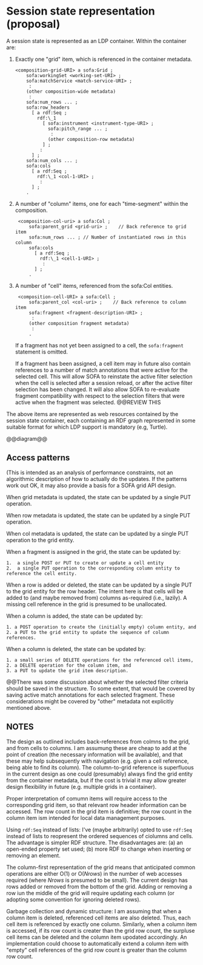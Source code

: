 # Session state representation (proposal)

A session state is represented as an LDP container.  Within the container are:

1.  Exactly one "grid" item, which is referenced in the container metadata.

        <composition-grid-URI> a sofa:Grid ;
            sofa:workingSet <working-set-URI> ;
            sofa:matchService <match-service-URI> ;
             :
            (other composition-wide metadata)
             :
            sofa:num_rows ... ;
            sofa:row_headers
              [ a rdf:Seq ;
                rdf:\_1 
                  [ sofa:instrument <instrument-type-URI> ;
                    sofa:pitch_range ... ;
                     :
                    (other composition-row metadata)
                  ] ;
                 :
              ] ;
            sofa:num_cols ... ;
            sofa:cols 
              [ a rdf:Seq ;
                rdf:\_1 <col-1-URI> ;
                 :
              ] ;
            .

2. A number of "column" items, one for each "time-segment" within the composition.

        <composition-col-uri> a sofa:Col ;
            sofa:parent_grid <grid-uri> ;    // Back reference to grid item
            sofa:num_rows ... ; // Number of instantiated rows in this column
            sofa:cols
              [ a rdf:Seq ;
                rdf:\_1 <cell-1-URI> ;
                 :
              ] ;
            .

3. A number of "cell" items, referenced from the sofa:Col entities.

        <composition-cell-URI> a sofa:Cell ;
            sofa:parent_col <col-uri> ;    // Back reference to column item
            sofa:fragment <fragment-description-URI> ;
             :
            (other composition fragment metadata)
             :
            .

    If a fragment has not yet been assigned to a cell, the `sofa:fragment` statement is omitted.

    If a fragment has been assigned, a cell item may in future also contain references to a number of match annotations that were active for the selected cell.  This will allow SOFA to reinstate the active filter selection when the cell is selected after a session reload, or after the active filter selection has been changed.  It will also allow SOFA to re-evaluate fragment compatibility with respect to the selection filters that were active when the fragment was selected.  @@REVIEW THIS

The above items are represented as web resources contained by the session state container, each containing an RDF graph represented in some suitable format for which LDP support is mandatory (e.g, Turtle).

@@diagram@@


## Access patterns

(This is intended as an analysis of performance constraints, not an algorithmic description of how to actually do the updates.  If the patterns work out OK, it may also provide a basis for a SOFA grid API design.

When grid metadata is updated, the state can be updated by a single PUT operation.

When row metadata is updated, the state can be updated by a single PUT operation.

When col metadata is updated, the state can be updated by a single PUT operation to the grid entity.

When a fragment is assigned in the grid, the state can be updated by:

    1.  a single POST or PUT to create or update a cell entity
    2.  a single PUT operation to the corresponding column entity to reference the cell entity.

When a row is added or deleted, the state can be updated by a single PUT to the grid entity for the row header.  The intent here is that cells will be added to (and maybe removed from) columns as-required (i.e., lazily).  A missing cell reference in the grid is presumed to be unallocated.

When a column is added, the state can be updated by:

    1. a POST operation to create the (initially empty) column entity, and 
    2. a PUT to the grid entity to update the sequence of column references.

When a column is deleted, the state can be updated by:

    1. a small series of DELETE operations for the referenced cell items, 
    2. a DELETE operation for the column item, and 
    3. a PUT to update the grid item description.

@@There was some discussion about whether the selected filter criteria should be saved in the structure.  To some extent, that would be covered by saving active match annotations for each selected fragment.  These considerations might be covered by "other" metadata not explicitly mentioned above.


## NOTES

The design as outlined includes back-references from colmns to the grid, and from cells to columns.  I am assumung these are cheap to add at the point of creation (the necessary information will be available), and that these may help subsequently with navigation (e.g. given a cell reference, being able to find its column).  The column-to-grid reference is superfluous in the current design as one could (presumably) always find the grid entity from the container metadata, but if the cost is trivial it may allow greater design flexibility in future (e.g. multiple grids in a container).

Proper interpretation of comumn items will require access to the corresponding grid item, so that relevant row header information can be accessed.  The row count in the grid item is definitive; the row count in the column item ism intended for local data management purposes.

Using `rdf:Seq` instead of lists:  I've (maybe arbitrarily) opted to use `rdf:Seq` instead of lists to reopresent the ordered sequences of ciolumns and cells.  The advantage is simpler RDF structure.  The disadvantages are: (a) an open-ended property set used; (b) more RDF to change when inserting or removing an element.

The column-first representation of the grid means that anticipated common operations are either O(1) or O(_Nrows_) in the number of web accesses required (where _Nrows_ is presumed to be small).  The current design has rows added or removed from the bottom of the grid.  Adding or removing a row iun the middle of the grid will require updating each column (or adopting some convention for ignoring deleted rows).

Garbage collection and dynamic structure:  I am assuming that when a column item is deleted, referenced cell items are also deleted.  Thus, each cell item is referenced by exactly one column.  Similarly, when a column item is accessed, if its row count is creater than the grid row count, the surpluse cell items can be deleted and the column item upodated accordingly.  An implementation could choose to automatically extend a column item with "empty" cell references of the grid row count is greater than the column row count.

